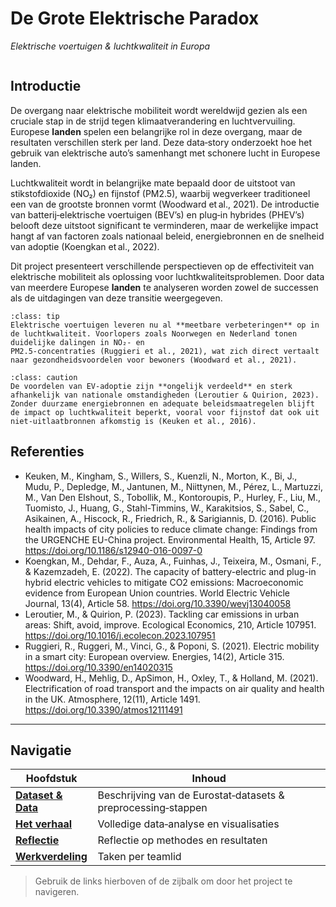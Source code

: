 # De Grote Elektrische Paradox  
_Elektrische voertuigen & luchtkwaliteit in Europa_

```{tableofcontents}
```

## Introductie
De overgang naar elektrische mobiliteit wordt wereldwijd gezien als een cruciale stap in de strijd tegen klimaatverandering en luchtvervuiling. Europese **landen** spelen een belangrijke rol in deze overgang, maar de resultaten verschillen sterk per land. Deze data‑story onderzoekt hoe het gebruik van elektrische auto’s samenhangt met schonere lucht in Europese landen.

Luchtkwaliteit wordt in belangrijke mate bepaald door de uitstoot van stikstofdioxide (NO₂) en fijnstof (PM2.5), waarbij wegverkeer traditioneel een van de grootste bronnen vormt (Woodward et al., 2021). De introductie van batterij‑elektrische voertuigen (BEV’s) en plug‑in hybrides (PHEV’s) belooft deze uitstoot significant te verminderen, maar de werkelijke impact hangt af van factoren zoals nationaal beleid, energie­bronnen en de snelheid van adoptie (Koengkan et al., 2022).

Dit project presenteert verschillende perspectieven op de effectiviteit van elektrische mobiliteit als oplossing voor luchtkwaliteitsproblemen. Door data van meerdere Europese **landen** te analyseren worden zowel de successen als de uitdagingen van deze transitie weergegeven.

```{admonition} Perspectief 1 – EV’s als primaire oplossing
:class: tip
Elektrische voertuigen leveren nu al **meetbare verbeteringen** op in de luchtkwaliteit. Voorlopers zoals Noorwegen en Nederland tonen duidelijke dalingen in NO₂‑ en PM2.5‑concentraties (Ruggieri et al., 2021), wat zich direct vertaalt naar gezondheids­voordelen voor bewoners (Woodward et al., 2021).
```

```{admonition} Perspectief 2 – Beperkte impact van EV‑adoptie
:class: caution
De voordelen van EV‑adoptie zijn **ongelijk verdeeld** en sterk afhankelijk van nationale omstandigheden (Leroutier & Quirion, 2023). Zonder duurzame energiebronnen en adequate beleids­maatregelen blijft de impact op luchtkwaliteit beperkt, vooral voor fijnstof dat ook uit niet‑uitlaat­bronnen afkomstig is (Keuken et al., 2016).
```

## Referenties
- Keuken, M., Kingham, S., Willers, S., Kuenzli, N., Morton, K., Bi, J., Mudu, P., Depledge, M., Jantunen, M., Niittynen, M., Pérez, L., Martuzzi, M., Van Den Elshout, S., Tobollik, M., Kontoroupis, P., Hurley, F., Liu, M., Tuomisto, J., Huang, G., Stahl-Timmins, W., Karakitsios, S., Sabel, C., Asikainen, A., Hiscock, R., Friedrich, R., & Sarigiannis, D. (2016). Public health impacts of city policies to reduce climate change: Findings from the URGENCHE EU-China project. Environmental Health, 15, Article 97. https://doi.org/10.1186/s12940-016-0097-0
- Koengkan, M., Dehdar, F., Auza, A., Fuinhas, J., Teixeira, M., Osmani, F., & Kazemzadeh, E. (2022). The capacity of battery-electric and plug-in hybrid electric vehicles to mitigate CO2 emissions: Macroeconomic evidence from European Union countries. World Electric Vehicle Journal, 13(4), Article 58. https://doi.org/10.3390/wevj13040058
- Leroutier, M., & Quirion, P. (2023). Tackling car emissions in urban areas: Shift, avoid, improve. Ecological Economics, 210, Article 107951. https://doi.org/10.1016/j.ecolecon.2023.107951
- Ruggieri, R., Ruggeri, M., Vinci, G., & Poponi, S. (2021). Electric mobility in a smart city: European overview. Energies, 14(2), Article 315. https://doi.org/10.3390/en14020315
- Woodward, H., Mehlig, D., ApSimon, H., Oxley, T., & Holland, M. (2021). Electrification of road transport and the impacts on air quality and health in the UK. Atmosphere, 12(11), Article 1491. https://doi.org/10.3390/atmos12111491
---

## Navigatie

| Hoofdstuk | Inhoud |
|-----------|--------|
| **[Dataset & Data](dataset.md)** | Beschrijving van de Eurostat‑datasets & preprocessing‑stappen |
| **[Het verhaal](verhaal.ipynb)** | Volledige data‑analyse en visualisaties |
| **[Reflectie](reflection.md)** | Reflectie op methodes en resultaten |
| **[Werkverdeling](werkverdeling.md)** | Taken per teamlid |

> Gebruik de links hierboven of de zijbalk om door het project te navigeren.
